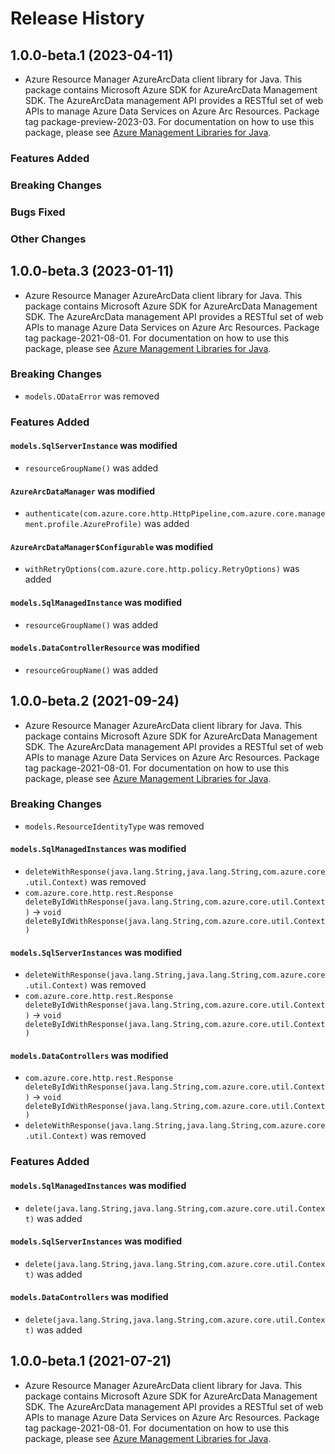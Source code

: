 # Release History

## 1.0.0-beta.1 (2023-04-11)

- Azure Resource Manager AzureArcData client library for Java. This package contains Microsoft Azure SDK for AzureArcData Management SDK. The AzureArcData management API provides a RESTful set of web APIs to manage Azure Data Services on Azure Arc Resources. Package tag package-preview-2023-03. For documentation on how to use this package, please see [Azure Management Libraries for Java](https://aka.ms/azsdk/java/mgmt).

### Features Added

### Breaking Changes

### Bugs Fixed

### Other Changes

## 1.0.0-beta.3 (2023-01-11)

- Azure Resource Manager AzureArcData client library for Java. This package contains Microsoft Azure SDK for AzureArcData Management SDK. The AzureArcData management API provides a RESTful set of web APIs to manage Azure Data Services on Azure Arc Resources. Package tag package-2021-08-01. For documentation on how to use this package, please see [Azure Management Libraries for Java](https://aka.ms/azsdk/java/mgmt).

### Breaking Changes

* `models.ODataError` was removed

### Features Added

#### `models.SqlServerInstance` was modified

* `resourceGroupName()` was added

#### `AzureArcDataManager` was modified

* `authenticate(com.azure.core.http.HttpPipeline,com.azure.core.management.profile.AzureProfile)` was added

#### `AzureArcDataManager$Configurable` was modified

* `withRetryOptions(com.azure.core.http.policy.RetryOptions)` was added

#### `models.SqlManagedInstance` was modified

* `resourceGroupName()` was added

#### `models.DataControllerResource` was modified

* `resourceGroupName()` was added

## 1.0.0-beta.2 (2021-09-24)

- Azure Resource Manager AzureArcData client library for Java. This package contains Microsoft Azure SDK for AzureArcData Management SDK. The AzureArcData management API provides a RESTful set of web APIs to manage Azure Data Services on Azure Arc Resources. Package tag package-2021-08-01. For documentation on how to use this package, please see [Azure Management Libraries for Java](https://aka.ms/azsdk/java/mgmt).

### Breaking Changes

* `models.ResourceIdentityType` was removed

#### `models.SqlManagedInstances` was modified

* `deleteWithResponse(java.lang.String,java.lang.String,com.azure.core.util.Context)` was removed
* `com.azure.core.http.rest.Response deleteByIdWithResponse(java.lang.String,com.azure.core.util.Context)` -> `void deleteByIdWithResponse(java.lang.String,com.azure.core.util.Context)`

#### `models.SqlServerInstances` was modified

* `deleteWithResponse(java.lang.String,java.lang.String,com.azure.core.util.Context)` was removed
* `com.azure.core.http.rest.Response deleteByIdWithResponse(java.lang.String,com.azure.core.util.Context)` -> `void deleteByIdWithResponse(java.lang.String,com.azure.core.util.Context)`

#### `models.DataControllers` was modified

* `com.azure.core.http.rest.Response deleteByIdWithResponse(java.lang.String,com.azure.core.util.Context)` -> `void deleteByIdWithResponse(java.lang.String,com.azure.core.util.Context)`
* `deleteWithResponse(java.lang.String,java.lang.String,com.azure.core.util.Context)` was removed

### Features Added

#### `models.SqlManagedInstances` was modified

* `delete(java.lang.String,java.lang.String,com.azure.core.util.Context)` was added

#### `models.SqlServerInstances` was modified

* `delete(java.lang.String,java.lang.String,com.azure.core.util.Context)` was added

#### `models.DataControllers` was modified

* `delete(java.lang.String,java.lang.String,com.azure.core.util.Context)` was added

## 1.0.0-beta.1 (2021-07-21)

- Azure Resource Manager AzureArcData client library for Java. This package contains Microsoft Azure SDK for AzureArcData Management SDK. The AzureArcData management API provides a RESTful set of web APIs to manage Azure Data Services on Azure Arc Resources. Package tag package-2021-08-01. For documentation on how to use this package, please see [Azure Management Libraries for Java](https://aka.ms/azsdk/java/mgmt).
